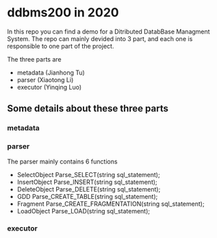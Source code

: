 # ddbms200 in 2020

In this repo you can find a demo for a Ditributed DatabBase Managment System. The repo can mainly devided into 3 part, and each one is responsible to one part of the project.

The three parts are
- metadata (Jianhong Tu)
- parser (Xiaotong Li)
- executor (Yinqing Luo)

## Some details about these three parts

### metadata

### parser

The parser mainly contains 6 functions
- SelectObject Parse_SELECT(string sql_statement);
- InsertObject Parse_INSERT(string sql_statement);
- DeleteObject Parse_DELETE(string sql_statement);
- GDD Parse_CREATE_TABLE(string sql_statement);
- Fragment Parse_CREATE_FRAGMENTATION(string sql_statement);
- LoadObject Parse_LOAD(string sql_statement);

### executor
